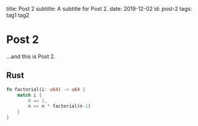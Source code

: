 title: Post 2
subtitle: A subtitle for Post 2.
date: 2019-12-02
id: post-2
tags: tag1 tag2

# Post 2

...and this is Post 2.

## Rust

```rust
fn factorial(i: u64) -> u64 {
    match i {
        0 => 1,
        n => n * factorial(n-1)
    }
}
```
